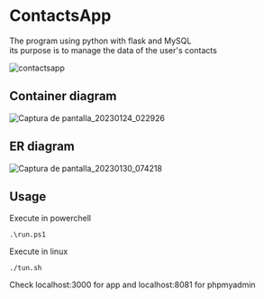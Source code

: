 # ContactsApp

The program using python with flask and MySQL  
its purpose is to manage the data of the user's contacts

![contactsapp](https://user-images.githubusercontent.com/65524105/214897613-e990d05d-686c-4cd1-ab59-7f61b1fb87ad.gif)


## Container diagram 
![Captura de pantalla_20230124_022926](https://user-images.githubusercontent.com/65524105/215471487-4f068bc8-2433-4f32-8efb-bcf2a57904b9.png)

## ER diagram 
![Captura de pantalla_20230130_074218](https://user-images.githubusercontent.com/65524105/215480382-86c84281-167e-4590-b040-b6e94f3d88db.png)

## Usage
Execute in powerchell
```
.\run.ps1
```
Execute in linux
```
./tun.sh
```
Check localhost:3000 for app and localhost:8081 for phpmyadmin
